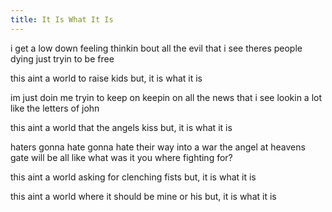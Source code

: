 ```yaml
---
title: It Is What It Is
---
```


i get a low down feeling
thinkin bout all the evil that i see
theres people dying
just tryin to be free

this aint a world
to raise kids
but, it is what it is

im just doin me
tryin to keep on keepin on
all the news that i see
lookin a lot like the letters of john

this aint a world
that the angels kiss
but, it is what it is

haters gonna hate
gonna hate their way into a war
the angel at heavens gate will be
all like what was it you where fighting for?

this aint a world
asking for clenching fists
but, it is what it is

this aint a world
where it should be mine or his
but, it is what it is
